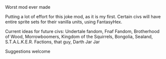 Worst mod ever made

Putting a lot of effort for this joke mod, as it is my first. Certain civs will have entire sprite sets for their vanilla units, using FantasyHex.

Current ideas for future civs: Undertale fandom, Fnaf Fandom, Brotherhood of Wood, Morrowboomers, Kingdom of the Squirrels, Bongolia, Sealand, S.T.A.L.K.E.R. Factions, that guy, Darth Jar Jar

Suggestions welcome

